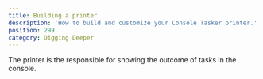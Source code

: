 ```yaml
---
title: Building a printer
description: 'How to build and customize your Console Tasker printer.'
position: 299
category: Digging Deeper
---
```


The printer is the responsible for showing the outcome of tasks in the console.
